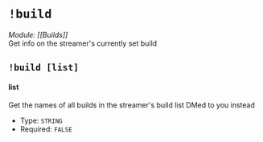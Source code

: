 # `!build`
*Module: [[Builds]]*<br>
Get info on the streamer's currently set build
## `!build [list]`
#### list
Get the names of all builds in the streamer's build list DMed to you instead
- Type: `STRING`
- Required: `FALSE`